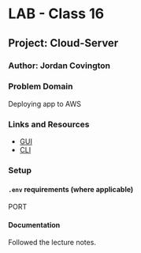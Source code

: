 # LAB - Class 16

## Project: Cloud-Server

### Author: Jordan Covington

### Problem Domain

Deploying app to AWS

### Links and Resources

- [GUI](http://cloudserver-env.eba-5fprcjmd.us-east-2.elasticbeanstalk.com/)
- [CLI](http://lab-16-dev.us-east-2.elasticbeanstalk.com/)

### Setup

#### `.env` requirements (where applicable)

PORT

#### Documentation

Followed the lecture notes.

